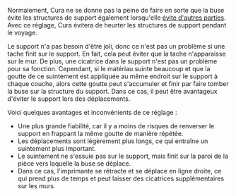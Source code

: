 Normalement, Cura ne se donne pas la peine de faire en sorte que la buse évite les structures de support également lorsqu'elle [évite d'autres parties](travel_avoid_other_parts.md). Avec ce réglage, Cura évitera de heurter les structures de support pendant le voyage.

Le support n'a pas besoin d'être joli, donc ce n'est pas un problème si une tache finit sur le support. En fait, cela peut éviter que la tache n'apparaisse sur le mur. De plus, une cicatrice dans le support n'est pas un problème pour sa fonction. Cependant, si le matériau suinte beaucoup et que la goutte de ce suintement est appliquée au même endroit sur le support à chaque couche, alors cette goutte peut s'accumuler et finir par faire tomber la buse sur la structure du support. Dans ce cas, il peut être avantageux d'éviter le support lors des déplacements.

Voici quelques avantages et inconvénients de ce réglage :
* Une plus grande fiabilité, car il y a moins de risques de renverser le support en frappant la même goutte de manière répétée.
* Les déplacements sont légèrement plus longs, ce qui entraîne un suintement plus important.
* Le suintement ne s'essuie pas sur le support, mais finit sur la paroi de la pièce vers laquelle la buse se déplace.
* Dans ce cas, l'imprimante se rétracte et se déplace en ligne droite, ce qui prend plus de temps et peut laisser des cicatrices supplémentaires sur les murs.
